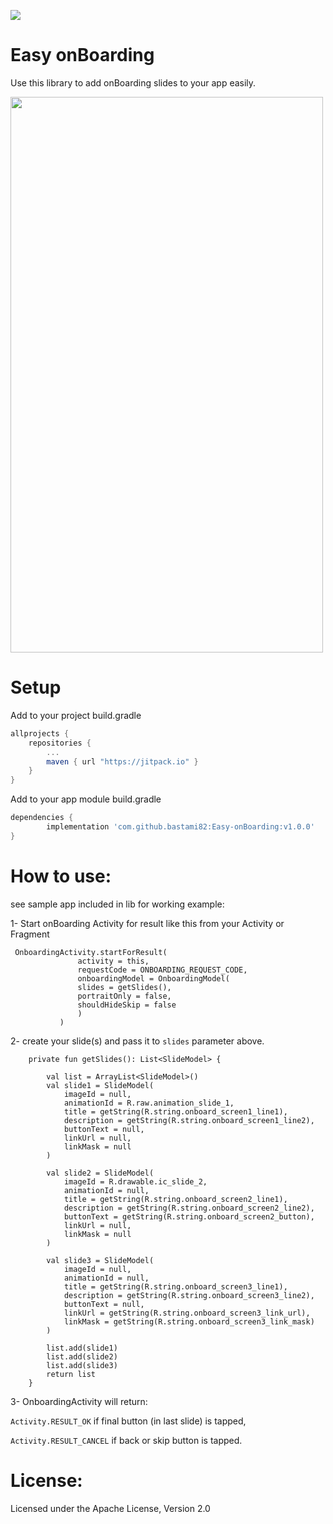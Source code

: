 [![](https://jitpack.io/v/bastami82/Easy-onBoarding.svg)](https://jitpack.io/#bastami82/Easy-onBoarding/v1.0.0)


# Easy onBoarding
Use this library to add onBoarding slides to your app easily.

<img src="lib/src/main/res/raw/onboarding.gif" width="500" height="889">


# Setup

Add to your project build.gradle
```gradle
allprojects {
	repositories {
		...
		maven { url "https://jitpack.io" }
	}
}
```

Add to your app module build.gradle
```gradle
dependencies {
        implementation 'com.github.bastami82:Easy-onBoarding:v1.0.0'
}
```



# How to use:
see sample app included in lib for working example:

1- Start onBoarding Activity for result like this from your Activity or Fragment
 ```
  OnboardingActivity.startForResult(
                activity = this,
                requestCode = ONBOARDING_REQUEST_CODE,
                onboardingModel = OnboardingModel(
                slides = getSlides(),
                portraitOnly = false,
                shouldHideSkip = false
                )
            )
 ```
2- create your slide(s) and pass it to `slides` parameter above.
```
    private fun getSlides(): List<SlideModel> {

        val list = ArrayList<SlideModel>()
        val slide1 = SlideModel(
            imageId = null,
            animationId = R.raw.animation_slide_1,
            title = getString(R.string.onboard_screen1_line1),
            description = getString(R.string.onboard_screen1_line2),
            buttonText = null,
            linkUrl = null,
            linkMask = null
        )

        val slide2 = SlideModel(
            imageId = R.drawable.ic_slide_2,
            animationId = null,
            title = getString(R.string.onboard_screen2_line1),
            description = getString(R.string.onboard_screen2_line2),
            buttonText = getString(R.string.onboard_screen2_button),
            linkUrl = null,
            linkMask = null
        )

        val slide3 = SlideModel(
            imageId = null,
            animationId = null,
            title = getString(R.string.onboard_screen3_line1),
            description = getString(R.string.onboard_screen3_line2),
            buttonText = null,
            linkUrl = getString(R.string.onboard_screen3_link_url),
            linkMask = getString(R.string.onboard_screen3_link_mask)
        )

        list.add(slide1)
        list.add(slide2)
        list.add(slide3)
        return list
    }
``` 

3- OnboardingActivity will return:

 `Activity.RESULT_OK`  if final button (in last slide) is tapped,
 
 `Activity.RESULT_CANCEL`  if back or skip button is tapped.



# License:

Licensed under the Apache License, Version 2.0 
